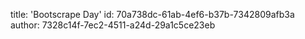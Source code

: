 title: 'Bootscrape Day'
id: 70a738dc-61ab-4ef6-b37b-7342809afb3a
author: 7328c14f-7ec2-4511-a24d-29a1c5ce23eb
